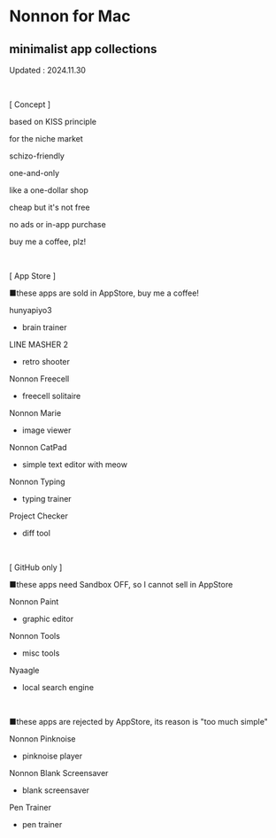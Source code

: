 # Nonnon for Mac
## minimalist app collections

Updated : 2024.11.30

<br>

[ Concept ]

based on KISS principle

for the niche market

schizo-friendly

one-and-only

like a one-dollar shop

cheap but it's not free

no ads or in-app purchase

buy me a coffee, plz!

<br>

[ App Store ]

■these apps are sold in AppStore, buy me a coffee!

hunyapiyo3

+ brain trainer

LINE MASHER 2

+ retro shooter

Nonnon Freecell

+ freecell solitaire

Nonnon Marie

+ image viewer

Nonnon CatPad

+ simple text editor with meow

Nonnon Typing

+ typing trainer

Project Checker

+ diff tool
  

<br>

[ GitHub only ]

■these apps need Sandbox OFF, so I cannot sell in AppStore

Nonnon Paint

+ graphic editor

Nonnon Tools

+ misc tools

Nyaagle

+ local search engine

<br>

■these apps are rejected by AppStore, its reason is "too much simple"

Nonnon Pinknoise

+ pinknoise player

Nonnon Blank Screensaver

+ blank screensaver

Pen Trainer

+ pen trainer
